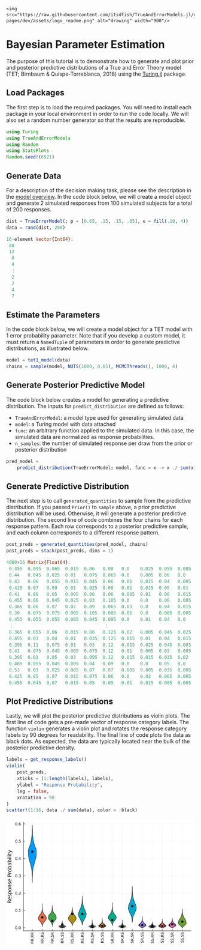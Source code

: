 ```@raw html
<img src="https://raw.githubusercontent.com/itsdfish/TrueAndErrorModels.jl/gh-pages/dev/assets/logo_readme.png" alt="drawing" width="900"/>
```
# Bayesian Parameter Estimation

The purpose of this tutorial is to demonstrate how to generate and plot prior and posterior predictive distributions of a True and Error Theory model (TET; Birnbaum & Quispe-Torreblanca, 2018) using the [Turing.jl](https://turinglang.org/) package. 

## Load Packages

The first step is to load the required packages. You will need to install each package in your local
environment in order to run the code locally. We will also set a random number generator so that the results are reproducible.

```julia
using Turing
using TrueAndErrorModels
using Random
using StatsPlots
Random.seed!(6521)
```

## Generate Data

For a description of the decision making task, please see the description in the [model overview](https://itsdfish.github.io/TrueAndErrorModels.jl/dev/overview/). In the code block below, we will create a model object and generate 2 simulated responses from 100 simulated subjects for a total of 200 responses. 
```julia
dist = TrueErrorModel(; p = [0.65, .15, .15, .05], ϵ = fill(.10, 4))
data = rand(dist, 200)
```
```julia
16-element Vector{Int64}:
 88
 12
  8
  4
  ⋮
  2
  2
  4
  7
```

 ## Estimate the Parameters

In the code block below, we will create a model object for a TET model with 1 error probability parameter. Note that if you develop a custom model, it must return a `NamedTuple` of parameters in order to generate predictive distributions, as illustrated below. 
```julia
model = tet1_model(data)
chains = sample(model, NUTS(1000, 0.65), MCMCThreads(), 1000, 4)
```

## Generate Posterior Predictive Model

The code block below creates a model for generating a predictive distribution. The inputs for `predict_distribution` are defined as follows:

- `TrueAndErrorModel`: a model type used for generating simulated data 
- `model`: a Turing model with data attached 
- `func`: an arbitrary function applied to the simulated data. In this case, the simulated data are     normalized as response probabilities. 
- `n_samples`: the number of simulated response per draw from the prior or posterior distribution 

```julia 
pred_model =
    predict_distribution(TrueErrorModel; model, func = x -> x ./ sum(x), n_samples = 200)
```

## Generate Predictive Distribution

The next step is to call `generated_quantities` to sample from the predictive distribution. If you passed `Prior()` to `sample` above, a prior predictive distribution will be used. Otherwise, it will generate a
posterior predictive distribution. The second line of code combines the four chains for each response pattern. Each row corresponds to a posterior predictive sample, and each column corresponds to a different response pattern. 
```julia
post_preds = generated_quantities(pred_model, chains)
post_preds = stack(post_preds, dims = 1)
```
```julia
4000×16 Matrix{Float64}:
 0.455  0.095  0.065  0.015  0.06   0.08   0.0    0.025  0.055  0.005  0.07   0.015  0.005  0.01   0.02   0.025
 0.44   0.045  0.025  0.01   0.075  0.065  0.0    0.005  0.06   0.0    0.17   0.01   0.005  0.015  0.035  0.04
 0.43   0.06   0.055  0.015  0.045  0.06   0.01   0.015  0.04   0.005  0.135  0.015  0.0    0.02   0.015  0.08
 0.415  0.07   0.09   0.01   0.025  0.08   0.01   0.015  0.05   0.01   0.155  0.02   0.01   0.01   0.01   0.02
 0.41   0.06   0.05   0.005  0.06   0.06   0.005  0.01   0.06   0.015  0.15   0.02   0.01   0.02   0.025  0.04
 0.455  0.06   0.045  0.025  0.03   0.105  0.0    0.0    0.06   0.005  0.1    0.025  0.015  0.01   0.015  0.05
 0.365  0.06   0.07   0.02   0.09   0.065  0.03   0.0    0.04   0.015  0.14   0.025  0.03   0.005  0.01   0.035
 0.39   0.075  0.075  0.005  0.105  0.085  0.01   0.0    0.085  0.005  0.09   0.005  0.01   0.015  0.02   0.025
 0.455  0.055  0.055  0.005  0.045  0.095  0.0    0.01   0.04   0.0    0.165  0.005  0.005  0.025  0.015  0.025
 ⋮                                  ⋮                                  ⋮                                  ⋮
 0.365  0.055  0.06   0.015  0.06   0.125  0.02   0.005  0.045  0.025  0.13   0.01   0.005  0.01   0.01   0.06
 0.455  0.03   0.04   0.01   0.035  0.125  0.015  0.01   0.04   0.015  0.145  0.015  0.01   0.01   0.0    0.045
 0.395  0.11   0.075  0.01   0.03   0.12   0.015  0.025  0.045  0.005  0.08   0.015  0.005  0.035  0.02   0.015
 0.41   0.075  0.045  0.005  0.075  0.12   0.01   0.005  0.03   0.005  0.165  0.01   0.005  0.01   0.015  0.015
 0.395  0.03   0.05   0.03   0.095  0.12   0.015  0.015  0.035  0.02   0.105  0.01   0.015  0.01   0.025  0.03
 0.465  0.055  0.045  0.005  0.04   0.09   0.0    0.0    0.05   0.0    0.14   0.015  0.015  0.02   0.005  0.055
 0.53   0.03   0.025  0.005  0.07   0.07   0.005  0.005  0.035  0.005  0.135  0.005  0.0    0.025  0.015  0.04
 0.425  0.05   0.07   0.015  0.075  0.06   0.0    0.02   0.065  0.005  0.13   0.015  0.01   0.015  0.015  0.03
 0.455  0.045  0.07   0.015  0.05   0.09   0.01   0.015  0.085  0.005  0.09   0.015  0.02   0.005  0.02   0.01
```
 ## Plot Predictive Distributions

Lastly, we will plot the posterior predictive distributions as violin plots. The first line of code gets a pre-made vector of response category labels. The function `violin` generates a violin plot and rotates the response category labels by 90 degrees for readability. The final line of code plots the data as black dots. As expected, the data are typically located near the bulk of the posterior predictive density. 

```julia
labels = get_response_labels()
violin(
    post_preds,
    xticks = (1:length(labels), labels),
    ylabel = "Response Probability",
    leg = false,
    xrotation = 90
)
scatter!(1:16, data ./ sum(data), color = :black)
```

 ![](assets/posterior_predictive_distribution.png)